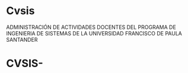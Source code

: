 # Cvsis
ADMINISTRACIÓN DE ACTIVIDADES DOCENTES DEL PROGRAMA DE INGENIERIA DE SISTEMAS DE LA UNIVERSIDAD FRANCISCO DE PAULA SANTANDER
# CVSIS-
